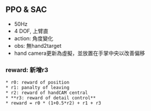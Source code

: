 ## PPO & SAC
* 50Hz
* 4 DOF, 上臂直
* action: 角度變化
* obs: 無hand2target
* hand camera更新為虛擬，並放置在手掌中央以改善偏移
### reward: **新增r3**
    * r0: reward of position
    * r1: panalty of leaving
    * r2: reward of handCAM central
    * **r3: reward of detail control**
    * reward = r0 * (1+0.5*r2) + r1 + r3